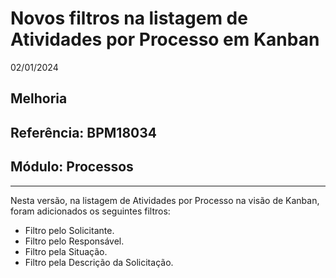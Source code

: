 # Novos filtros na listagem de Atividades por Processo em Kanban
02/01/2024
## Melhoria
## Referência: BPM18034
## Módulo: Processos
***

Nesta versão, na listagem de Atividades por Processo na visão de Kanban, foram adicionados os seguintes filtros:

* Filtro pelo Solicitante.
* Filtro pelo Responsável.
* Filtro pela Situação.
* Filtro pela Descrição da Solicitação.